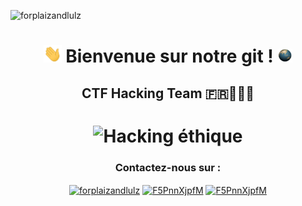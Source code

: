 <p align="left"> <img src="https://komarev.com/ghpvc/?username=forplaizandlulz&label=Profile%20views&color=0e75b6&style=flat" alt="forplaizandlulz" /> </p>
<h1 align="center">
  <img alt="Hello" src="https://raw.githubusercontent.com/dev-akshat/archive/main/images/gifs/others/Hi.gif" width="29px"> 
  Bienvenue sur notre git !
  <img alt="Earth" src="https://raw.githubusercontent.com/dev-akshat/archive/main/images/gifs/others/earth.gif" width="24px"/>
</h1>



<h2 align="center">CTF Hacking Team 🇫🇷🏴‍☠️🦜</h2>

<h1 align="center">
  <img alt="Hacking éthique" src="https://c.tenor.com/rePDfDWO3XoAAAAd/hacking.gif"> 
</h1>


<h3 align="center">Contactez-nous sur :</h3>
<p align="center">
<a href="https://twitter.com/forplaizandlulz" target="_blank"><img align="center" src="http://assets.stickpng.com/images/580b57fcd9996e24bc43c53e.png" alt="forplaizandlulz" height="30" width="40" /></a>
<a href="https://discord.gg/F5PnnXjpfM" target="_blank"><img align="center" src="https://upload.wikimedia.org/wikipedia/fr/thumb/4/4f/Discord_Logo_sans_texte.svg/1818px-Discord_Logo_sans_texte.svg.png" alt="F5PnnXjpfM" height="30" width="40" /></a>
<a href="https://ctftime.org/team/10061" target="_blank"><img align="center" src="https://nitter.net/pic/pbs.twimg.com%2Fprofile_images%2F2189766987%2Fctftime-logo-avatar_400x400.png" alt="F5PnnXjpfM" height="30" width="40" /></a>
</p>
